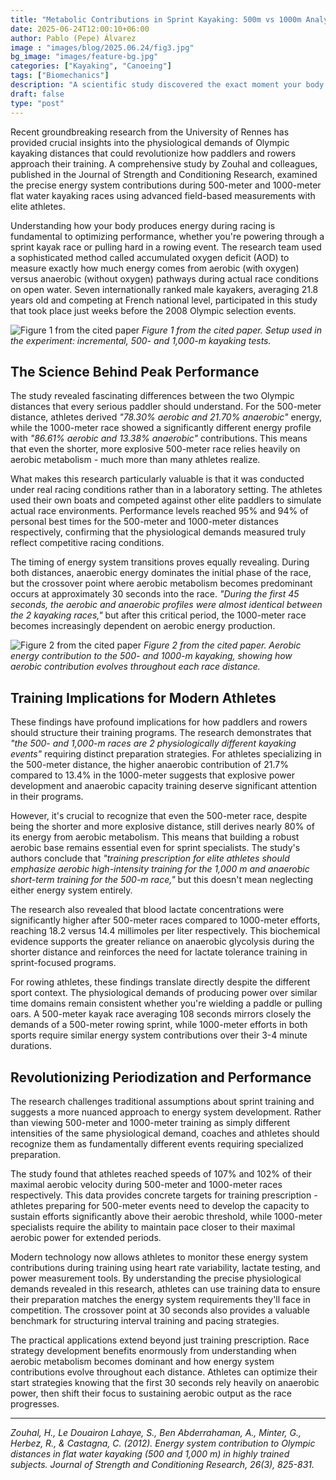 ```yaml
---
title: "Metabolic Contributions in Sprint Kayaking: 500m vs 1000m Analysis"
date: 2025-06-24T12:00:10+06:00
author: Pablo (Pepe) Álvarez
image : "images/blog/2025.06.24/fig3.jpg"
bg_image: "images/feature-bg.jpg"
categories: ["Kayaking", "Canoeing"]
tags: ["Biomechanics"]
description: "A scientific study discovered the exact moment your body switches energy systems during racing — and it's earlier than you think!"
draft: false
type: "post"
---
```


Recent groundbreaking research from the University of Rennes has provided crucial insights into the physiological demands of Olympic kayaking distances that could revolutionize how paddlers and rowers approach their training. A comprehensive study by Zouhal and colleagues, published in the Journal of Strength and Conditioning Research, examined the precise energy system contributions during 500-meter and 1000-meter flat water kayaking races using advanced field-based measurements with elite athletes.

Understanding how your body produces energy during racing is fundamental to optimizing performance, whether you're powering through a sprint kayak race or pulling hard in a rowing event. The research team used a sophisticated method called accumulated oxygen deficit (AOD) to measure exactly how much energy comes from aerobic (with oxygen) versus anaerobic (without oxygen) pathways during actual race conditions on open water. Seven internationally ranked male kayakers, averaging 21.8 years old and competing at French national level, participated in this study that took place just weeks before the 2008 Olympic selection events.

![Figure 1 from the cited paper](/images/blog/2025.06.24/fig1.png)
*Figure 1 from the cited paper. Setup used in the experiment: incremental, 500- and 1,000-m kayaking tests.*


## The Science Behind Peak Performance

The study revealed fascinating differences between the two Olympic distances that every serious paddler should understand. For the 500-meter distance, athletes derived *"78.30% aerobic and 21.70% anaerobic"* energy, while the 1000-meter race showed a significantly different energy profile with *"86.61% aerobic and 13.38% anaerobic"* contributions. This means that even the shorter, more explosive 500-meter race relies heavily on aerobic metabolism - much more than many athletes realize.

What makes this research particularly valuable is that it was conducted under real racing conditions rather than in a laboratory setting. The athletes used their own boats and competed against other elite paddlers to simulate actual race environments. Performance levels reached 95% and 94% of personal best times for the 500-meter and 1000-meter distances respectively, confirming that the physiological demands measured truly reflect competitive racing conditions.

The timing of energy system transitions proves equally revealing. During both distances, anaerobic energy dominates the initial phase of the race, but the crossover point where aerobic metabolism becomes predominant occurs at approximately 30 seconds into the race. *"During the first 45 seconds, the aerobic and anaerobic profiles were almost identical between the 2 kayaking races,"* but after this critical period, the 1000-meter race becomes increasingly dependent on aerobic energy production.

![Figure 2 from the cited paper](/images/blog/2025.06.24/fig2.png)
*Figure 2 from the cited paper. Aerobic energy contribution to the 500- and 1000-m kayaking, showing how aerobic contribution evolves throughout each race distance.*

## Training Implications for Modern Athletes

These findings have profound implications for how paddlers and rowers should structure their training programs. The research demonstrates that *"the 500- and 1,000-m races are 2 physiologically different kayaking events"* requiring distinct preparation strategies. For athletes specializing in the 500-meter distance, the higher anaerobic contribution of 21.7% compared to 13.4% in the 1000-meter suggests that explosive power development and anaerobic capacity training deserve significant attention in their programs.

However, it's crucial to recognize that even the 500-meter race, despite being the shorter and more explosive distance, still derives nearly 80% of its energy from aerobic metabolism. This means that building a robust aerobic base remains essential even for sprint specialists. The study's authors conclude that *"training prescription for elite athletes should emphasize aerobic high-intensity training for the 1,000 m and anaerobic short-term training for the 500-m race,"* but this doesn't mean neglecting either energy system entirely.

The research also revealed that blood lactate concentrations were significantly higher after 500-meter races compared to 1000-meter efforts, reaching 18.2 versus 14.4 millimoles per liter respectively. This biochemical evidence supports the greater reliance on anaerobic glycolysis during the shorter distance and reinforces the need for lactate tolerance training in sprint-focused programs.

For rowing athletes, these findings translate directly despite the different sport context. The physiological demands of producing power over similar time domains remain consistent whether you're wielding a paddle or pulling oars. A 500-meter kayak race averaging 108 seconds mirrors closely the demands of a 500-meter rowing sprint, while 1000-meter efforts in both sports require similar energy system contributions over their 3-4 minute durations.

## Revolutionizing Periodization and Performance

The research challenges traditional assumptions about sprint training and suggests a more nuanced approach to energy system development. Rather than viewing 500-meter and 1000-meter training as simply different intensities of the same physiological demand, coaches and athletes should recognize them as fundamentally different events requiring specialized preparation.

The study found that athletes reached speeds of 107% and 102% of their maximal aerobic velocity during 500-meter and 1000-meter races respectively. This data provides concrete targets for training prescription - athletes preparing for 500-meter events need to develop the capacity to sustain efforts significantly above their aerobic threshold, while 1000-meter specialists require the ability to maintain pace closer to their maximal aerobic power for extended periods.

Modern technology now allows athletes to monitor these energy system contributions during training using heart rate variability, lactate testing, and power measurement tools. By understanding the precise physiological demands revealed in this research, athletes can use training data to ensure their preparation matches the energy system requirements they'll face in competition. The crossover point at 30 seconds also provides a valuable benchmark for structuring interval training and pacing strategies.

The practical applications extend beyond just training prescription. Race strategy development benefits enormously from understanding when aerobic metabolism becomes dominant and how energy system contributions evolve throughout each distance. Athletes can optimize their start strategies knowing that the first 30 seconds rely heavily on anaerobic power, then shift their focus to sustaining aerobic output as the race progresses.

---

*Zouhal, H., Le Douairon Lahaye, S., Ben Abderrahaman, A., Minter, G., Herbez, R., & Castagna, C. (2012). Energy system contribution to Olympic distances in flat water kayaking (500 and 1,000 m) in highly trained subjects. Journal of Strength and Conditioning Research, 26(3), 825-831.*